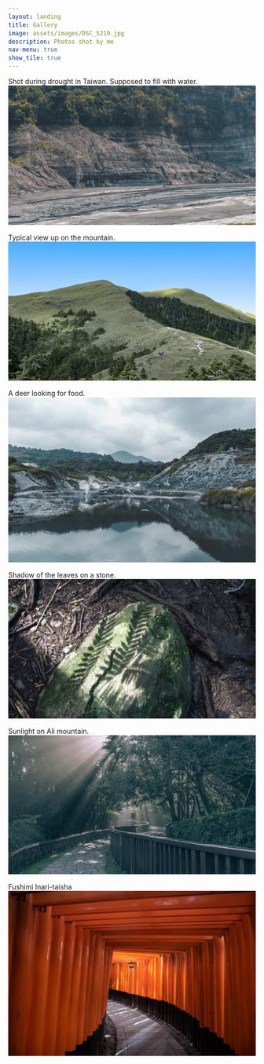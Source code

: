 ```yaml
---
layout: landing
title: Gallery
image: assets/images/DSC_5219.jpg
description: Photos shot by me
nav-menu: true
show_tile: true
---
```


Shot during drought in Taiwan. Supposed to fill with water. 
![Shot during drought inside a dam](/assets/images/_DSC7094.jpg "Landscape in Dam")

Typical view up on the mountain.
![mountain](/assets/images/banner.jpg "Mountain")

A deer looking for food.
![deer](/assets/images/DSC_1195.jpg "Deer")

Shadow of the leaves on a stone.
![shadow](/assets/images/DSC_4840.jpg "Shadow")

Sunlight on Ali mountain.
![sunlight](/assets/images/DSC_5219.jpg "Sunlight")

Fushimi Inari-taisha
![shrine](/assets/images/IMG_4210.jpg "Shrine")
